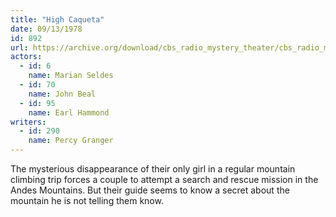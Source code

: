 ```yaml
---
title: "High Caqueta"
date: 09/13/1978
id: 892
url: https://archive.org/download/cbs_radio_mystery_theater/cbs_radio_mystery_theater-0851-0900.zip/cbs_radio_mystery_theater-0851-0900%2Fcbsrmt_0892_high_caqueta.mp3
actors:  
  - id: 6
    name: Marian Seldes  
  - id: 70
    name: John Beal  
  - id: 95
    name: Earl Hammond
writers:  
  - id: 290
    name: Percy Granger
---
```

The mysterious disappearance of their only girl in a regular mountain climbing trip forces a couple to attempt a search and rescue mission in the Andes Mountains. But their guide seems to know a secret about the mountain he is not telling them know.
